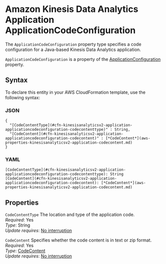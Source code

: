 # Amazon Kinesis Data Analytics Application ApplicationCodeConfiguration<a name="aws-properties-kinesisanalyticsv2-application-applicationcodeconfiguration"></a>

<a name="aws-properties-kinesisanalyticsv2-application-applicationcodeconfiguration-description"></a>The `ApplicationCodeConfiguration` property type specifies a code configuration for a Java\-based Kinesis Data Analytics application\.

<a name="aws-properties-kinesisanalyticsv2-application-applicationcodeconfiguration-inheritance"></a> `ApplicationCodeConfiguration` is a property of the [ApplicationConfiguration](aws-properties-kinesisanalyticsv2-application-applicationconfiguration.md) property\.

## Syntax<a name="aws-properties-kinesisanalyticsv2-application-applicationcodeconfiguration-syntax"></a>

To declare this entity in your AWS CloudFormation template, use the following syntax:

### JSON<a name="aws-properties-kinesisanalyticsv2-application-applicationcodeconfiguration-syntax.json"></a>

```
{
  "[CodeContentType](#cfn-kinesisanalyticsv2-application-applicationcodeconfiguration-codecontenttype)" : String,
  "[CodeContent](#cfn-kinesisanalyticsv2-application-applicationcodeconfiguration-codecontent)" : [*CodeContent*](aws-properties-kinesisanalyticsv2-application-codecontent.md)
}
```

### YAML<a name="aws-properties-kinesisanalyticsv2-application-applicationcodeconfiguration-syntax.yaml"></a>

```
[CodeContentType](#cfn-kinesisanalyticsv2-application-applicationcodeconfiguration-codecontenttype): String
[CodeContent](#cfn-kinesisanalyticsv2-application-applicationcodeconfiguration-codecontent): [*CodeContent*](aws-properties-kinesisanalyticsv2-application-codecontent.md)
```

## Properties<a name="aws-properties-kinesisanalyticsv2-application-applicationcodeconfiguration-properties"></a>

`CodeContentType`  <a name="cfn-kinesisanalyticsv2-application-applicationcodeconfiguration-codecontenttype"></a>
The location and type of the application code\.  
 *Required*: Yes  
 *Type*: String  
 *Update requires*: [No interruption](using-cfn-updating-stacks-update-behaviors.md#update-no-interrupt) 

`CodeContent`  <a name="cfn-kinesisanalyticsv2-application-applicationcodeconfiguration-codecontent"></a>
Specifies whether the code content is in text or zip format\.  
 *Required*: Yes  
 *Type*: [CodeContent](aws-properties-kinesisanalyticsv2-application-codecontent.md)  
 *Update requires*: [No interruption](using-cfn-updating-stacks-update-behaviors.md#update-no-interrupt) 